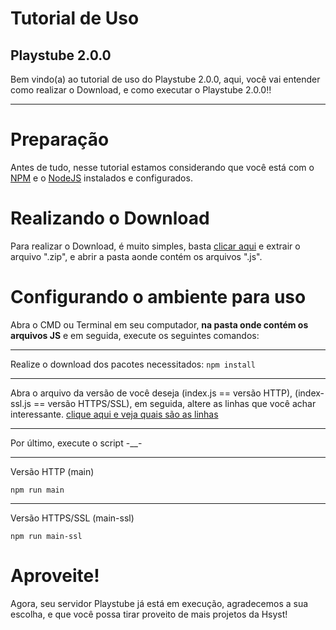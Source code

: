 # Tutorial de Uso
## Playstube 2.0.0

Bem vindo(a) ao tutorial de uso do Playstube 2.0.0, aqui, você vai entender como realizar o Download, e como executar o Playstube 2.0.0!!

---

# Preparação
Antes de tudo, nesse tutorial estamos considerando que você está com o [NPM](https://docs.npmjs.com/downloading-and-installing-node-js-and-npm) e o [NodeJS](https://nodejs.org/en/download) instalados e configurados.

# Realizando o Download
Para realizar o Download, é muito simples, basta [clicar aqui](https://github.com/Hsyst/Playstube/releases/download/Playstube-2.0.0/PlaysTube-all.zip) e extrair o arquivo ".zip", e abrir a pasta aonde contém os arquivos ".js".

# Configurando o ambiente para uso
Abra o CMD ou Terminal em seu computador, **na pasta onde contém os arquivos JS** e em seguida, execute os seguintes comandos:

---

Realize o download dos pacotes necessitados: 
```npm install```

---

Abra o arquivo da versão de você deseja (index.js == versão HTTP), (index-ssl.js == versão HTTPS/SSL), em seguida, altere as linhas que você achar interessante. [clique aqui e veja quais são as linhas](https://github.com/Hsyst/Playstube/tree/main#configura%C3%A7%C3%B5es-b%C3%A1sicas)

---

Por último, execute o script -__-

---

Versão HTTP (main)
```
npm run main
```

---

Versão HTTPS/SSL (main-ssl)
```
npm run main-ssl
```

# Aproveite!
Agora, seu servidor Playstube já está em execução, agradecemos a sua escolha, e que você possa tirar proveito de mais projetos da Hsyst!
